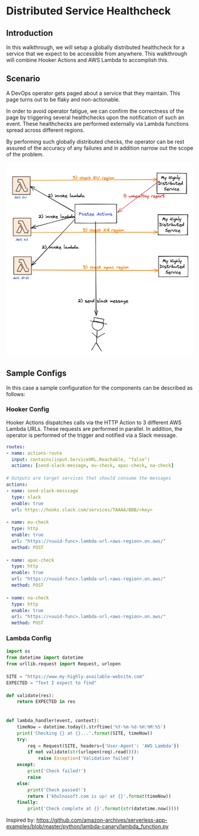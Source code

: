# Distributed Service Healthcheck

## Introduction
In this walkthrough, we will setup a globally distributed healthcheck for a service that we expect to be accessible from anywhere. This walkthrough will combine Hooker Actions and AWS Lambda to accomplish this.

## Scenario
A DevOps operator gets paged about a service that they maintain. This page turns out to be flaky and non-actionable. 

In order to avoid operator fatigue, we can confirm the correctness of the page by triggering several healthchecks upon the notification of such an event. These healthchecks are performed externally via Lambda functions spread across different regions. 

By performing such globally distributed checks, the operator can be rest assured of the accuracy of any failures and in addition narrow out the scope of the problem.

![img.png](assets/distributed-healthcheck.png)

## Sample Configs
In this case a sample configuration for the components can be described as follows:

### Hooker Config

Hooker Actions dispatches calls via the HTTP Action to 3 different AWS Lambda URLs. These requests are performed in parallel. In addition, the operator is performed of the trigger and notified via a Slack message.

```yaml
routes:
- name: actions-route
  input: contains(input.ServiceURL.Reachable, "false")
  actions: [send-slack-message, eu-check, apac-check, na-check]

# Outputs are target services that should consume the messages
actions:
- name: send-slack-messsage
  type: slack
  enable: true
  url: https://hooks.slack.com/services/TAAAA/BBB/<key>

- name: eu-check
  type: http
  enable: true
  url: "https://<uuid-func>.lambda-url.<aws-region>.on.aws/"
  method: POST

- name: apac-check
  type: http
  enable: true
  url: "https://<uuid-func>.lambda-url.<aws-region>.on.aws/"
  method: POST

- name: na-check
  type: http
  enable: true
  url: "https://<uuid-func>.lambda-url.<aws-region>.on.aws/"
  method: POST
```

### Lambda Config
```python
import os
from datetime import datetime
from urllib.request import Request, urlopen

SITE = "https://www.my-highly-available-website.com"
EXPECTED = "Text I expect to find"

def validate(res):
    return EXPECTED in res


def lambda_handler(event, context):
    timeNow = datetime.today().strftime('%Y-%m-%d-%H:%M:%S')
    print('Checking {} at {}...'.format(SITE, timeNow))
    try:
        req = Request(SITE, headers={'User-Agent': 'AWS Lambda'})
        if not validate(str(urlopen(req).read())):
            raise Exception('Validation failed')
    except:
        print('Check failed!')
        raise
    else:
        print('Check passed!')
        return ('khulnasoft.com is up! at {}'.format(timeNow))
    finally:
        print('Check complete at {}'.format(str(datetime.now())))
```

Inspired by: https://github.com/amazon-archives/serverless-app-examples/blob/master/python/lambda-canary/lambda_function.py 
